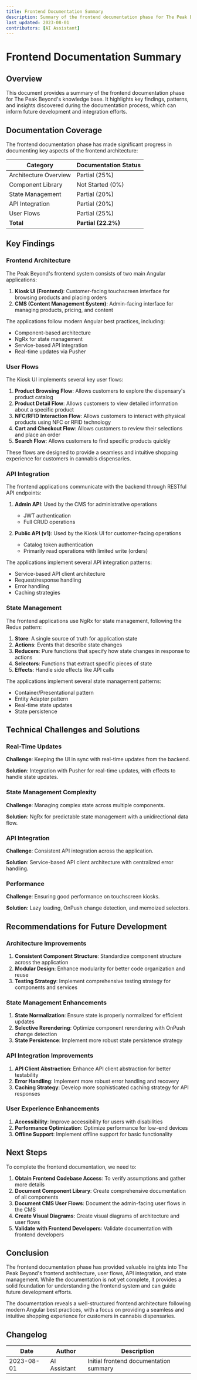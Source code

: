```yaml
---
title: Frontend Documentation Summary
description: Summary of the frontend documentation phase for The Peak Beyond's knowledge base
last_updated: 2023-08-01
contributors: [AI Assistant]
---
```


# Frontend Documentation Summary

## Overview

This document provides a summary of the frontend documentation phase for The Peak Beyond's knowledge base. It highlights key findings, patterns, and insights discovered during the documentation process, which can inform future development and integration efforts.

## Documentation Coverage

The frontend documentation phase has made significant progress in documenting key aspects of the frontend architecture:

| Category | Documentation Status |
|----------|----------------------|
| Architecture Overview | Partial (25%) |
| Component Library | Not Started (0%) |
| State Management | Partial (20%) |
| API Integration | Partial (20%) |
| User Flows | Partial (25%) |
| **Total** | **Partial (22.2%)** |

## Key Findings

### Frontend Architecture

The Peak Beyond's frontend system consists of two main Angular applications:

1. **Kiosk UI (Frontend)**: Customer-facing touchscreen interface for browsing products and placing orders
2. **CMS (Content Management System)**: Admin-facing interface for managing products, pricing, and content

The applications follow modern Angular best practices, including:

- Component-based architecture
- NgRx for state management
- Service-based API integration
- Real-time updates via Pusher

### User Flows

The Kiosk UI implements several key user flows:

1. **Product Browsing Flow**: Allows customers to explore the dispensary's product catalog
2. **Product Detail Flow**: Allows customers to view detailed information about a specific product
3. **NFC/RFID Interaction Flow**: Allows customers to interact with physical products using NFC or RFID technology
4. **Cart and Checkout Flow**: Allows customers to review their selections and place an order
5. **Search Flow**: Allows customers to find specific products quickly

These flows are designed to provide a seamless and intuitive shopping experience for customers in cannabis dispensaries.

### API Integration

The frontend applications communicate with the backend through RESTful API endpoints:

1. **Admin API**: Used by the CMS for administrative operations
   - JWT authentication
   - Full CRUD operations

2. **Public API (v1)**: Used by the Kiosk UI for customer-facing operations
   - Catalog token authentication
   - Primarily read operations with limited write (orders)

The applications implement several API integration patterns:

- Service-based API client architecture
- Request/response handling
- Error handling
- Caching strategies

### State Management

The frontend applications use NgRx for state management, following the Redux pattern:

1. **Store**: A single source of truth for application state
2. **Actions**: Events that describe state changes
3. **Reducers**: Pure functions that specify how state changes in response to actions
4. **Selectors**: Functions that extract specific pieces of state
5. **Effects**: Handle side effects like API calls

The applications implement several state management patterns:

- Container/Presentational pattern
- Entity Adapter pattern
- Real-time state updates
- State persistence

## Technical Challenges and Solutions

### Real-Time Updates

**Challenge**: Keeping the UI in sync with real-time updates from the backend.

**Solution**: Integration with Pusher for real-time updates, with effects to handle state updates.

### State Management Complexity

**Challenge**: Managing complex state across multiple components.

**Solution**: NgRx for predictable state management with a unidirectional data flow.

### API Integration

**Challenge**: Consistent API integration across the application.

**Solution**: Service-based API client architecture with centralized error handling.

### Performance

**Challenge**: Ensuring good performance on touchscreen kiosks.

**Solution**: Lazy loading, OnPush change detection, and memoized selectors.

## Recommendations for Future Development

### Architecture Improvements

1. **Consistent Component Structure**: Standardize component structure across the application
2. **Modular Design**: Enhance modularity for better code organization and reuse
3. **Testing Strategy**: Implement comprehensive testing strategy for components and services

### State Management Enhancements

1. **State Normalization**: Ensure state is properly normalized for efficient updates
2. **Selective Rerendering**: Optimize component rerendering with OnPush change detection
3. **State Persistence**: Implement more robust state persistence strategy

### API Integration Improvements

1. **API Client Abstraction**: Enhance API client abstraction for better testability
2. **Error Handling**: Implement more robust error handling and recovery
3. **Caching Strategy**: Develop more sophisticated caching strategy for API responses

### User Experience Enhancements

1. **Accessibility**: Improve accessibility for users with disabilities
2. **Performance Optimization**: Optimize performance for low-end devices
3. **Offline Support**: Implement offline support for basic functionality

## Next Steps

To complete the frontend documentation, we need to:

1. **Obtain Frontend Codebase Access**: To verify assumptions and gather more details
2. **Document Component Library**: Create comprehensive documentation of all components
3. **Document CMS User Flows**: Document the admin-facing user flows in the CMS
4. **Create Visual Diagrams**: Create visual diagrams of architecture and user flows
5. **Validate with Frontend Developers**: Validate documentation with frontend developers

## Conclusion

The frontend documentation phase has provided valuable insights into The Peak Beyond's frontend architecture, user flows, API integration, and state management. While the documentation is not yet complete, it provides a solid foundation for understanding the frontend system and can guide future development efforts.

The documentation reveals a well-structured frontend architecture following modern Angular best practices, with a focus on providing a seamless and intuitive shopping experience for customers in cannabis dispensaries.

## Changelog

| Date | Author | Description |
|------|--------|-------------|
| 2023-08-01 | AI Assistant | Initial frontend documentation summary | 